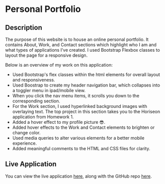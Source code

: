 # Personal Portfolio

## Description

The purpose of this website is to house an online personal portfolio. It contains About, Work, and Contact sections which highlight who I am and what types of applications I've created. I used Bootstrap Flexbox classes to layout the page for a responsive design.

Below is an overview of my work on this application:

* Used Bootstrap's flex classes within the html elements for overall layout and responsiveness.
* Used Boostrap to create my header navigation bar, which collapses into a toggler menu in ipad/mobile view.
* When you click the nav menu items, it scrolls you down to the corresponding section.
* For the Work section, I used hyperlinked background images with overlaying text. The top project in this section takes you to the Horiseon application from Homework 1.
* Added a hover effect to my profile picture 😎.
* Added hover effects to the Work and Contact elements to brighten or change color.
* Used media queries to alter various elements for a better mobile experience.
* Added meaningful comments to the HTML and CSS files for clarity.

## Live Application

You can view the live application [here](https://mrpancakes.github.io/homework-02-portfolio/), along with the GitHub repo [here](https://github.com/mrpancakes/homework-02-portfolio).



